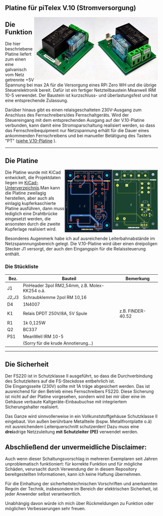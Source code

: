 ## Platine für piTelex V.10 (Stromversorgung)



<img src="img/V10-3-pwr-bestueckt-1.jpg" width="41%" align=right><img src="img/V10-3-pwr-bestueckt-2.jpg" width="40%" align=right>

## Die Funktion
Die hier beschriebene Platine liefert zum einen eine galvanisch vom Netz getrennte +5V Spannung bei max 2A für die Versorgung eines RPi Zero WH und die übrige Steuerelektronik bereit. Dafür ist ein fertiger Netzteilbaustein Meanwell IRM 10-5 verwendet. Der Baustein ist kurzschluss- und überlastungsfest und hat eine entsprechende Zulassung.

Darüber hinaus gibt es einen relaisgeschalteten 230V-Ausgang zum Anschluss des Fernschreibers/des Fernschaltgeräts. Wird der Steuereingang mit dem entsprechenden Ausgang auf der V.10-Platine verbunden, kann damit eine Stromsparschaltung realisiert werden, so dass das Fernschreibequipment nur Netzspannung erhält für die Dauer eines ankommenden Fernschreibens und bei manueller Betätigung des Tasters "PT" ([siehe V.10-Platine](https://github.com/rwobrecht/piTelex-contrib/tree/main/V.10-3-mit-Powersave) ).

---

## Die Platine

<img src="img/V10-3-pwr-silk.png" width="30%" align=right><img src="img/V10-3-pwr-layout.png" width="31%" align=right>

Die Platine wurde mit KiCad entwickelt, die Projektdaten liegen im [KiCad-Unterverzeichnis](KiCad).Man kann die Platine zweilagig herstellen, aber auch als einlagig kupferkaschierte Platine ausführen, dann muss lediglich eine Drahtbrücke eingesetzt werden, die ansonsten durch die zweite Kupferlage realisiert wird. 

Besonderes Augenmerk habe ich auf ausreichende Leiterbahnabstände im Netzspannnungsbereich gelegt. 
Die V.10-Platine wird über einen dreipoligen Stecker J1 versorgt, der auch den Eingangspin für die Relaissteuerung enthält.


### Die Stückliste

|Bez.|Bauteil|Bemerkung|
|----|-------|---------|
| J1|PinHeader 3pol RM2,54mm, z.B. Molex-KK254 o.ä.|
| J2,J3| Schraubklemme 2pol  RM 10,16|
|D4| 1N4007|
|K1|Relais DPDT 250V/8A, 5V Spule | z.B. FINDER-40.52|
|R1|1k 0,125W|
|Q2|BC337|
|PS1| MeanWell IRM 10-5|
||(Sorry für die krude Annotierung...)|

---

## Die Sicherheit
Der FS220 ist in Schutzklasse II ausgeführt, so dass die Durchverbindung des Schutzleiters auf die FS-Steckdose entbehrlich ist.  
Die Eingangsseite (230V) sollte mit 1A träge abgesichert werden. Das ist ausreichend für den Betrieb eines Fernschreibers FS220. Diese Sicherung ist nicht auf der Platine vorgesehen, sondern wird bei mir über eine im Gehäuse verbaute Kaltgeräte-Einbaubuchse mit integriertem Sicherungshalter realisiert. 

Das Ganze wird sinnvollerweise in ein Vollkunststoffgehäuse Schutzklasse II eingebaut. Von außen berührbare Metallteile (bspw. Metallfrontplatte o.ä) mit ausreichendem Leiterquerschnitt schutzerden! Dazu muss eine **drei**adrige Netzzuleitung **mit Schutzleiter (PE)** verwendet werden.

## Abschließend der unvermeidliche Disclaimer:
Auch wenn dieser Schaltungsvorschlag in mehreren Exemplaren seit Jahren unproblematisch funktioniert: für korrekte Funktion und für mögliche Schäden, verursacht durch Verwendung der in diesem Repository bereitgestellten Informationen, kann ich keine Haftung übernehmen. 

Für die Einhaltung der sicherheitstechnischen Vorschriften und anerkannten Regeln der Technik, insbesondere im Bereich der elektrischen Sicherheit, ist jeder Anwender selbst verantwortlich.

Unabhängig davon würde ich mich über Rückmeldungen zu Funktion oder möglichen Verbesserungen sehr freuen.
